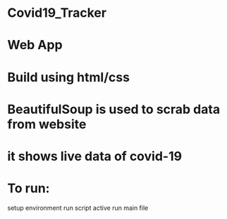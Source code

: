 # Covid19_Tracker
# Web App 
# Build using html/css
# BeautifulSoup is used to scrab data from website
# it shows live data of covid-19 
# To run:
setup environment
run script 
active
 run main file
